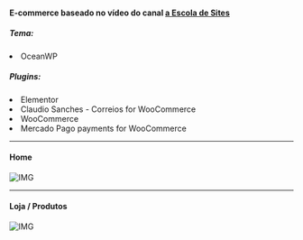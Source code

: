 <h4>E-commerce baseado no vídeo do canal <a href="https://www.youtube.com/user/insufmental"> a Escola de Sites</a></h4>
<h5>Tema:</h5>
<li>OceanWP</li>
<h5>Plugins:</h5>
<li>Elementor</li>
<li>Claudio Sanches - Correios for WooCommerce</li>
<li>WooCommerce</li>
<li>Mercado Pago payments for WooCommerce</li>
<hr>
<h4>Home</h4>

![IMG](https://github.com/Tarmiel/PJ_web/blob/master/WordPress/Lolja/p1.png)
<hr>
<h4>Loja / Produtos</h4>

![IMG](https://github.com/Tarmiel/PJ_web/blob/master/WordPress/Lolja/p2.png)
